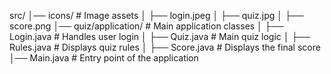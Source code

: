 src/
│── icons/               # Image assets
│   ├── login.jpeg
│   ├── quiz.jpg
│   ├── score.png
│── quiz/application/    # Main application classes
│   ├── Login.java       # Handles user login
│   ├── Quiz.java        # Main quiz logic
│   ├── Rules.java       # Displays quiz rules
│   ├── Score.java       # Displays the final score
│── Main.java            # Entry point of the application
